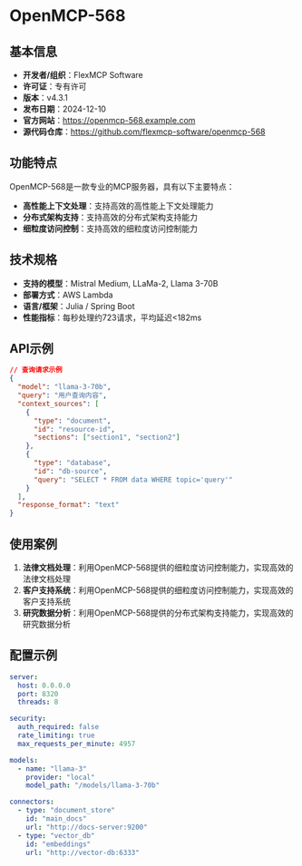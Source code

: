 # OpenMCP-568

## 基本信息

- **开发者/组织**：FlexMCP Software
- **许可证**：专有许可
- **版本**：v4.3.1
- **发布日期**：2024-12-10
- **官方网站**：https://openmcp-568.example.com
- **源代码仓库**：https://github.com/flexmcp-software/openmcp-568

## 功能特点

OpenMCP-568是一款专业的MCP服务器，具有以下主要特点：

- **高性能上下文处理**：支持高效的高性能上下文处理能力
- **分布式架构支持**：支持高效的分布式架构支持能力
- **细粒度访问控制**：支持高效的细粒度访问控制能力


## 技术规格

- **支持的模型**：Mistral Medium, LLaMa-2, Llama 3-70B
- **部署方式**：AWS Lambda
- **语言/框架**：Julia / Spring Boot
- **性能指标**：每秒处理约723请求，平均延迟<182ms

## API示例

```json
// 查询请求示例
{
  "model": "llama-3-70b",
  "query": "用户查询内容",
  "context_sources": [
    {
      "type": "document",
      "id": "resource-id",
      "sections": ["section1", "section2"]
    },
    {
      "type": "database",
      "id": "db-source",
      "query": "SELECT * FROM data WHERE topic='query'"
    }
  ],
  "response_format": "text"
}
```

## 使用案例

1. **法律文档处理**：利用OpenMCP-568提供的细粒度访问控制能力，实现高效的法律文档处理
2. **客户支持系统**：利用OpenMCP-568提供的细粒度访问控制能力，实现高效的客户支持系统
3. **研究数据分析**：利用OpenMCP-568提供的分布式架构支持能力，实现高效的研究数据分析


## 配置示例

```yaml
server:
  host: 0.0.0.0
  port: 8320
  threads: 8

security:
  auth_required: false
  rate_limiting: true
  max_requests_per_minute: 4957

models:
  - name: "llama-3"
    provider: "local"
    model_path: "/models/llama-3-70b"

connectors:
  - type: "document_store"
    id: "main_docs"
    url: "http://docs-server:9200"
  - type: "vector_db"
    id: "embeddings"
    url: "http://vector-db:6333"
```